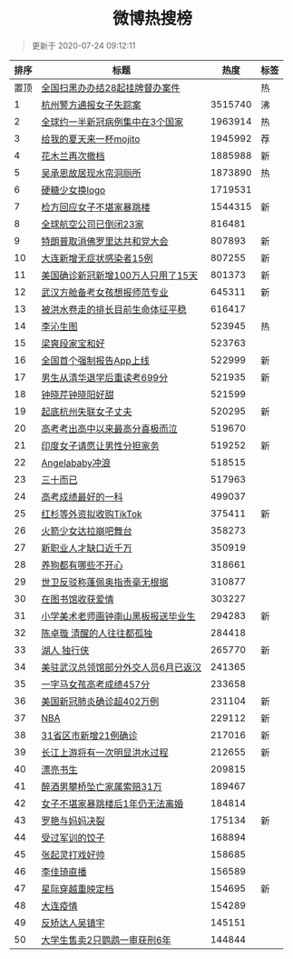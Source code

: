<h1 align="center">微博热搜榜</h1>

> 更新于 2020-07-24 09:12:11

| 排序 | 标题                                                                                                                                                                                                                                          | 热度    | 标签 |
| ---- | --------------------------------------------------------------------------------------------------------------------------------------------------------------------------------------------------------------------------------------------- | ------- | ---- |
| 置顶 | [全国扫黑办办结28起挂牌督办案件](https://s.weibo.com/weibo?q=%23%E5%85%A8%E5%9B%BD%E6%89%AB%E9%BB%91%E5%8A%9E%E5%8A%9E%E7%BB%9328%E8%B5%B7%E6%8C%82%E7%89%8C%E7%9D%A3%E5%8A%9E%E6%A1%88%E4%BB%B6%23&Refer=new_time)                           |         | 热   |
| 1    | [杭州警方通报女子失踪案](https://s.weibo.com/weibo?q=%E6%9D%AD%E5%B7%9E%E8%AD%A6%E6%96%B9%E9%80%9A%E6%8A%A5%E5%A5%B3%E5%AD%90%E5%A4%B1%E8%B8%AA%E6%A1%88&Refer=top)                                                                           | 3515740 | 沸   |
| 2    | [全球约一半新冠病例集中在3个国家](https://s.weibo.com/weibo?q=%23%E5%85%A8%E7%90%83%E7%BA%A6%E4%B8%80%E5%8D%8A%E6%96%B0%E5%86%A0%E7%97%85%E4%BE%8B%E9%9B%86%E4%B8%AD%E5%9C%A83%E4%B8%AA%E5%9B%BD%E5%AE%B6%23&Refer=top)                       | 1963914 | 热   |
| 3    | [给我的夏天来一杯mojito](https://s.weibo.comjavascript:void(0);)                                                                                                                                                                              | 1945992 | 荐   |
| 4    | [花木兰再次撤档](https://s.weibo.com/weibo?q=%23%E8%8A%B1%E6%9C%A8%E5%85%B0%E5%86%8D%E6%AC%A1%E6%92%A4%E6%A1%A3%23&Refer=top)                                                                                                                 | 1885988 | 新   |
| 5    | [吴承恩故居现水帘洞厕所](https://s.weibo.com/weibo?q=%23%E5%90%B4%E6%89%BF%E6%81%A9%E6%95%85%E5%B1%85%E7%8E%B0%E6%B0%B4%E5%B8%98%E6%B4%9E%E5%8E%95%E6%89%80%23&Refer=top)                                                                     | 1873890 | 热   |
| 6    | [硬糖少女换logo](https://s.weibo.com/weibo?q=%23%E7%A1%AC%E7%B3%96%E5%B0%91%E5%A5%B3%E6%8D%A2logo%23&Refer=top)                                                                                                                               | 1719531 |      |
| 7    | [检方回应女子不堪家暴跳楼](https://s.weibo.com/weibo?q=%23%E6%A3%80%E6%96%B9%E5%9B%9E%E5%BA%94%E5%A5%B3%E5%AD%90%E4%B8%8D%E5%A0%AA%E5%AE%B6%E6%9A%B4%E8%B7%B3%E6%A5%BC%23&Refer=top)                                                          | 1544315 | 新   |
| 8    | [全球航空公司已倒闭23家](https://s.weibo.com/weibo?q=%23%E5%85%A8%E7%90%83%E8%88%AA%E7%A9%BA%E5%85%AC%E5%8F%B8%E5%B7%B2%E5%80%92%E9%97%AD23%E5%AE%B6%23&Refer=top)                                                                            | 816481  |      |
| 9    | [特朗普取消佛罗里达共和党大会](https://s.weibo.com/weibo?q=%E7%89%B9%E6%9C%97%E6%99%AE%E5%8F%96%E6%B6%88%E4%BD%9B%E7%BD%97%E9%87%8C%E8%BE%BE%E5%85%B1%E5%92%8C%E5%85%9A%E5%A4%A7%E4%BC%9A&Refer=top)                                          | 807893  | 新   |
| 10   | [大连新增无症状感染者15例](https://s.weibo.com/weibo?q=%23%E5%A4%A7%E8%BF%9E%E6%96%B0%E5%A2%9E%E6%97%A0%E7%97%87%E7%8A%B6%E6%84%9F%E6%9F%93%E8%80%8515%E4%BE%8B%23&Refer=top)                                                                 | 807255  | 新   |
| 11   | [美国确诊新冠新增100万人只用了15天](https://s.weibo.com/weibo?q=%23%E7%BE%8E%E5%9B%BD%E7%A1%AE%E8%AF%8A%E6%96%B0%E5%86%A0%E6%96%B0%E5%A2%9E100%E4%B8%87%E4%BA%BA%E5%8F%AA%E7%94%A8%E4%BA%8615%E5%A4%A9%23&Refer=top)                          | 801373  | 新   |
| 12   | [武汉方舱备考女孩想报师范专业](https://s.weibo.com/weibo?q=%E6%AD%A6%E6%B1%89%E6%96%B9%E8%88%B1%E5%A4%87%E8%80%83%E5%A5%B3%E5%AD%A9%E6%83%B3%E6%8A%A5%E5%B8%88%E8%8C%83%E4%B8%93%E4%B8%9A&Refer=top)                                          | 645311  | 新   |
| 13   | [被洪水卷走的排长目前生命体征平稳](https://s.weibo.com/weibo?q=%23%E8%A2%AB%E6%B4%AA%E6%B0%B4%E5%8D%B7%E8%B5%B0%E7%9A%84%E6%8E%92%E9%95%BF%E7%9B%AE%E5%89%8D%E7%94%9F%E5%91%BD%E4%BD%93%E5%BE%81%E5%B9%B3%E7%A8%B3%23&Refer=top)              | 616417  |      |
| 14   | [李沁生图](https://s.weibo.com/weibo?q=%23%E6%9D%8E%E6%B2%81%E7%94%9F%E5%9B%BE%23&Refer=top)                                                                                                                                                  | 523945  | 热   |
| 15   | [梁爽段家宝和好](https://s.weibo.com/weibo?q=%E6%A2%81%E7%88%BD%E6%AE%B5%E5%AE%B6%E5%AE%9D%E5%92%8C%E5%A5%BD&Refer=top)                                                                                                                       | 523763  |      |
| 16   | [全国首个强制报告App上线](https://s.weibo.com/weibo?q=%E5%85%A8%E5%9B%BD%E9%A6%96%E4%B8%AA%E5%BC%BA%E5%88%B6%E6%8A%A5%E5%91%8AApp%E4%B8%8A%E7%BA%BF&Refer=top)                                                                                | 522999  | 新   |
| 17   | [男生从清华退学后重读考699分](https://s.weibo.com/weibo?q=%23%E7%94%B7%E7%94%9F%E4%BB%8E%E6%B8%85%E5%8D%8E%E9%80%80%E5%AD%A6%E5%90%8E%E9%87%8D%E8%AF%BB%E8%80%83699%E5%88%86%23&Refer=top)                                                    | 521935  | 新   |
| 18   | [钟晓芹钟晓阳好甜](https://s.weibo.com/weibo?q=%23%E9%92%9F%E6%99%93%E8%8A%B9%E9%92%9F%E6%99%93%E9%98%B3%E5%A5%BD%E7%94%9C%23&Refer=top)                                                                                                      | 521599  |      |
| 19   | [起底杭州失联女子丈夫](https://s.weibo.com/weibo?q=%E8%B5%B7%E5%BA%95%E6%9D%AD%E5%B7%9E%E5%A4%B1%E8%81%94%E5%A5%B3%E5%AD%90%E4%B8%88%E5%A4%AB&Refer=top)                                                                                      | 520295  | 新   |
| 20   | [高考考出高中以来最高分喜极而泣](https://s.weibo.com/weibo?q=%23%E9%AB%98%E8%80%83%E8%80%83%E5%87%BA%E9%AB%98%E4%B8%AD%E4%BB%A5%E6%9D%A5%E6%9C%80%E9%AB%98%E5%88%86%E5%96%9C%E6%9E%81%E8%80%8C%E6%B3%A3%23&Refer=top)                         | 519670  |      |
| 21   | [印度女子请愿让男性分担家务](https://s.weibo.com/weibo?q=%23%E5%8D%B0%E5%BA%A6%E5%A5%B3%E5%AD%90%E8%AF%B7%E6%84%BF%E8%AE%A9%E7%94%B7%E6%80%A7%E5%88%86%E6%8B%85%E5%AE%B6%E5%8A%A1%23&Refer=top)                                               | 519252  | 新   |
| 22   | [Angelababy冲浪](https://s.weibo.com/weibo?q=%23Angelababy%E5%86%B2%E6%B5%AA%23&Refer=top)                                                                                                                                                    | 518515  |      |
| 23   | [三十而已](https://s.weibo.com/weibo?q=%E4%B8%89%E5%8D%81%E8%80%8C%E5%B7%B2&Refer=top)                                                                                                                                                        | 517963  |      |
| 24   | [高考成绩最好的一科](https://s.weibo.com/weibo?q=%23%E9%AB%98%E8%80%83%E6%88%90%E7%BB%A9%E6%9C%80%E5%A5%BD%E7%9A%84%E4%B8%80%E7%A7%91%23&Refer=top)                                                                                           | 499037  |      |
| 25   | [红杉等外资拟收购TikTok](https://s.weibo.com/weibo?q=%E7%BA%A2%E6%9D%89%E7%AD%89%E5%A4%96%E8%B5%84%E6%8B%9F%E6%94%B6%E8%B4%ADTikTok&Refer=top)                                                                                                | 375411  | 新   |
| 26   | [火箭少女达拉崩吧舞台](https://s.weibo.com/weibo?q=%23%E7%81%AB%E7%AE%AD%E5%B0%91%E5%A5%B3%E8%BE%BE%E6%8B%89%E5%B4%A9%E5%90%A7%E8%88%9E%E5%8F%B0%23&Refer=top)                                                                                | 358273  |      |
| 27   | [新职业人才缺口近千万](https://s.weibo.com/weibo?q=%E6%96%B0%E8%81%8C%E4%B8%9A%E4%BA%BA%E6%89%8D%E7%BC%BA%E5%8F%A3%E8%BF%91%E5%8D%83%E4%B8%87&Refer=top)                                                                                      | 350919  |      |
| 28   | [养狗都有哪些不开心](https://s.weibo.com/weibo?q=%23%E5%85%BB%E7%8B%97%E9%83%BD%E6%9C%89%E5%93%AA%E4%BA%9B%E4%B8%8D%E5%BC%80%E5%BF%83%23&Refer=top)                                                                                           | 318661  |      |
| 29   | [世卫反驳称蓬佩奥指责毫无根据](https://s.weibo.com/weibo?q=%23%E4%B8%96%E5%8D%AB%E5%8F%8D%E9%A9%B3%E7%A7%B0%E8%93%AC%E4%BD%A9%E5%A5%A5%E6%8C%87%E8%B4%A3%E6%AF%AB%E6%97%A0%E6%A0%B9%E6%8D%AE%23&Refer=top)                                    | 310877  |      |
| 30   | [在图书馆收获爱情](https://s.weibo.com/weibo?q=%23%E5%9C%A8%E5%9B%BE%E4%B9%A6%E9%A6%86%E6%94%B6%E8%8E%B7%E7%88%B1%E6%83%85%23&Refer=top)                                                                                                      | 303227  |      |
| 31   | [小学美术老师画钟南山黑板报送毕业生](https://s.weibo.com/weibo?q=%E5%B0%8F%E5%AD%A6%E7%BE%8E%E6%9C%AF%E8%80%81%E5%B8%88%E7%94%BB%E9%92%9F%E5%8D%97%E5%B1%B1%E9%BB%91%E6%9D%BF%E6%8A%A5%E9%80%81%E6%AF%95%E4%B8%9A%E7%94%9F&Refer=top)         | 294283  | 新   |
| 32   | [陈卓璇 清醒的人往往都孤独](https://s.weibo.com/weibo?q=%E9%99%88%E5%8D%93%E7%92%87%20%E6%B8%85%E9%86%92%E7%9A%84%E4%BA%BA%E5%BE%80%E5%BE%80%E9%83%BD%E5%AD%A4%E7%8B%AC&Refer=top)                                                            | 284418  |      |
| 33   | [湖人 独行侠](https://s.weibo.com/weibo?q=%E6%B9%96%E4%BA%BA%20%E7%8B%AC%E8%A1%8C%E4%BE%A0&Refer=top)                                                                                                                                         | 265770  | 新   |
| 34   | [美驻武汉总领馆部分外交人员6月已返汉](https://s.weibo.com/weibo?q=%23%E7%BE%8E%E9%A9%BB%E6%AD%A6%E6%B1%89%E6%80%BB%E9%A2%86%E9%A6%86%E9%83%A8%E5%88%86%E5%A4%96%E4%BA%A4%E4%BA%BA%E5%91%986%E6%9C%88%E5%B7%B2%E8%BF%94%E6%B1%89%23&Refer=top) | 241365  |      |
| 35   | [一字马女孩高考成绩457分](https://s.weibo.com/weibo?q=%23%E4%B8%80%E5%AD%97%E9%A9%AC%E5%A5%B3%E5%AD%A9%E9%AB%98%E8%80%83%E6%88%90%E7%BB%A9457%E5%88%86%23&Refer=top)                                                                          | 233658  |      |
| 36   | [美国新冠肺炎确诊超402万例](https://s.weibo.com/weibo?q=%23%E7%BE%8E%E5%9B%BD%E6%96%B0%E5%86%A0%E8%82%BA%E7%82%8E%E7%A1%AE%E8%AF%8A%E8%B6%85402%E4%B8%87%E4%BE%8B%23&Refer=top)                                                               | 231104  | 新   |
| 37   | [NBA](https://s.weibo.com/weibo?q=NBA&Refer=top)                                                                                                                                                                                              | 229112  | 新   |
| 38   | [31省区市新增21例确诊](https://s.weibo.com/weibo?q=31%E7%9C%81%E5%8C%BA%E5%B8%82%E6%96%B0%E5%A2%9E21%E4%BE%8B%E7%A1%AE%E8%AF%8A&Refer=top)                                                                                                    | 217016  | 新   |
| 39   | [长江上游将有一次明显洪水过程](https://s.weibo.com/weibo?q=%E9%95%BF%E6%B1%9F%E4%B8%8A%E6%B8%B8%E5%B0%86%E6%9C%89%E4%B8%80%E6%AC%A1%E6%98%8E%E6%98%BE%E6%B4%AA%E6%B0%B4%E8%BF%87%E7%A8%8B&Refer=top)                                          | 212655  | 新   |
| 40   | [漂亮书生](https://s.weibo.com/weibo?q=%E6%BC%82%E4%BA%AE%E4%B9%A6%E7%94%9F&Refer=top)                                                                                                                                                        | 209815  |      |
| 41   | [醉酒男攀桥坠亡家属索赔31万](https://s.weibo.com/weibo?q=%E9%86%89%E9%85%92%E7%94%B7%E6%94%80%E6%A1%A5%E5%9D%A0%E4%BA%A1%E5%AE%B6%E5%B1%9E%E7%B4%A2%E8%B5%9431%E4%B8%87&Refer=top)                                                            | 189467  |      |
| 42   | [女子不堪家暴跳楼后1年仍无法离婚](https://s.weibo.com/weibo?q=%23%E5%A5%B3%E5%AD%90%E4%B8%8D%E5%A0%AA%E5%AE%B6%E6%9A%B4%E8%B7%B3%E6%A5%BC%E5%90%8E1%E5%B9%B4%E4%BB%8D%E6%97%A0%E6%B3%95%E7%A6%BB%E5%A9%9A%23&Refer=top)                       | 184814  |      |
| 43   | [罗艳与妈妈决裂](https://s.weibo.com/weibo?q=%E7%BD%97%E8%89%B3%E4%B8%8E%E5%A6%88%E5%A6%88%E5%86%B3%E8%A3%82&Refer=top)                                                                                                                       | 175134  | 新   |
| 44   | [受过军训的饺子](https://s.weibo.com/weibo?q=%23%E5%8F%97%E8%BF%87%E5%86%9B%E8%AE%AD%E7%9A%84%E9%A5%BA%E5%AD%90%23&Refer=top)                                                                                                                 | 168894  |      |
| 45   | [张起灵打戏好帅](https://s.weibo.com/weibo?q=%23%E5%BC%A0%E8%B5%B7%E7%81%B5%E6%89%93%E6%88%8F%E5%A5%BD%E5%B8%85%23&Refer=top)                                                                                                                 | 158685  |      |
| 46   | [李佳琦直播](https://s.weibo.com/weibo?q=%E6%9D%8E%E4%BD%B3%E7%90%A6%E7%9B%B4%E6%92%AD&Refer=top)                                                                                                                                             | 156589  |      |
| 47   | [星际穿越重映定档](https://s.weibo.com/weibo?q=%E6%98%9F%E9%99%85%E7%A9%BF%E8%B6%8A%E9%87%8D%E6%98%A0%E5%AE%9A%E6%A1%A3&Refer=top)                                                                                                            | 154695  | 新   |
| 48   | [大连疫情](https://s.weibo.com/weibo?q=%E5%A4%A7%E8%BF%9E%E7%96%AB%E6%83%85&Refer=top)                                                                                                                                                        | 154289  |      |
| 49   | [反矫达人吴镇宇](https://s.weibo.com/weibo?q=%E5%8F%8D%E7%9F%AB%E8%BE%BE%E4%BA%BA%E5%90%B4%E9%95%87%E5%AE%87&Refer=top)                                                                                                                       | 145151  |      |
| 50   | [大学生售卖2只鹦鹉一审获刑6年](https://s.weibo.com/weibo?q=%23%E5%A4%A7%E5%AD%A6%E7%94%9F%E5%94%AE%E5%8D%962%E5%8F%AA%E9%B9%A6%E9%B9%89%E4%B8%80%E5%AE%A1%E8%8E%B7%E5%88%916%E5%B9%B4%23&Refer=top)                                           | 144844  |      |